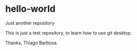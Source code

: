 # hello-world
Just another repository

This is just a test repository, to learn how to use git desktop.

Thanks,
Thiago Barbosa.
